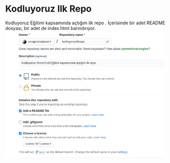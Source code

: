 # Kodluyoruz Ilk Repo
Kodluyoruz Eğitimi kapsamında açtığım ilk repo . İçerisinde bir adet README dosyası, bir adet de index.html barındırıyor.
![kodluyoruz proje odevi](https://raw.githubusercontent.com/Kodluyoruz/taskforce/main/git/odev1/figures/github.png)

